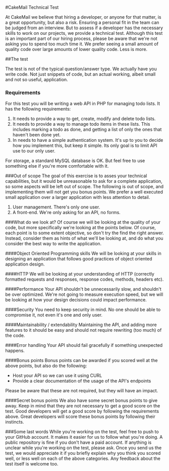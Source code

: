 #CakeMail Technical Test

At CakeMail we believe that hiring a developer, or anyone for that matter, is  a great opportunity, but also a risk. Ensuring a personal fit in the team can be judged from an interview. But to assess if a developer has the necessary skills to work on our projects, we provide a technical test. Although this test is an important part of our hiring process, please be aware that we're not asking you to spend too much time it. We prefer seeing a small amount of quality code over large amounts of lower quality code. Less is more.


##The test

The test is not of the typical question/answer type. We actually have you write code. Not just snippets of code, but an actual working, albeit small and not so useful, application.

### Requirements
For this test you will be writing a web API in PHP for managing todo lists. It has the following requirements:

1. It needs to provide a way to get, create, modify and delete todo lists.
2. It needs to provide a way to manage todo items in these lists. This includes marking a todo as done, and getting a list of only the ones that haven't been done yet. 
3. In needs to have a simple authentication system. It's up to you to decide how you implement this, but keep it simple. Its only goal is to limit API use to our only user.

For storage, a standard MySQL database is OK. But feel free to use something else if you're more comfortable with it.

###Out of scope
The goal of this exercise is to asses your technical capabilities, but it would be unreasonable to ask for a complete application, so some aspects will be left out of scope. The following is out of scope, and implementing them will not get you bonus points. We prefer a well executed small application over a larger application with less attention to detail.

1. User management. There's only one user.
2. A front-end. We're only asking for an API, no forms.

###What do we look at?
Of course we will be looking at the quality of your code, but more specifically we're looking at the points below. Of course, each point is to some extent objective, so don't try the find the right answer. Instead, consider them as hints of what we'll be looking at, and do what you consider the best way to write the application.


####Object Oriented Programming skills
We will be looking at your skills in designing an application that follows good practices of object oriented application design.

####HTTP
We will be looking at your understanding of HTTP (correctly formatted requests and responses, response codes, methods, headers etc).

####Performance
Your API shouldn't be unnecessarily slow, and shouldn't be over optimized. We're not going to measure execution speed, but we will be looking at how your design decisions could impact performance.

####Security
You need to keep security in mind. No one should be able to compromise it, not even it's one and only user.

####Maintainability / extendability
Maintaining the API, and adding more features to it should be easy and should not require rewriting (too much) of the code.

####Error handling
Your API should fail gracefully if something unexpected happens.

####Bonus points
Bonus points can be awarded if you scored well at the above points, but also do the following:

- Host your API so we can use it using CURL
- Provide a clear documentation of the usage of the API's endpoints

Please be aware that these are not required, but they will have an impact.

####Secret bonus points
We also have some secret bonus points to give away. Keep in mind that they are not necessary to get a good score on the test. Good developers will get a good score by following the requirements above. Great developers will score these bonus points by following their instincts.



###Some last words
While you're working on the test, feel free to push to your GitHub account. It makes it easier for us to follow what you're doing. A public repository is fine if you don't have a paid account. If anything is unclear while you're working on the test, please ask. Once you send us the test, we would appreciate it if you briefly explain why you think you scored well, or less well on each of the above categories. Any feedback about the test itself is welcome too.
